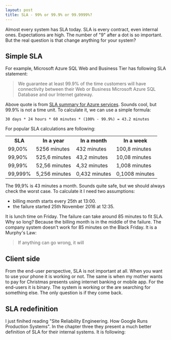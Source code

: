 ```yaml
---
layout: post
title: SLA - 99% or 99.9% or 99.9999%?
---
```


Almost every system has SLA today. SLA is every contract, even internal ones. Expectations are high. The number of "9" after a dot is so important. But the real question is that change anything for your system?

## Simple SLA
For example, Microsoft Azure SQL Web and Business Tier has following SLA statement:
>We guarantee at least 99.9% of the time customers will have connectivity between their Web or Business Microsoft Azure SQL Database and our Internet gateway.

Above quote is from [SLA summary for Azure services](https://azure.microsoft.com/en-us/support/legal/sla/summary/). Sounds cool, but 99.9% is not a time unit. To calculate it, we can use a simple formula:
```
30 days * 24 hours * 60 minutes * (100% - 99.9%) = 43.2 minutes
```
For popular SLA calculations are following:

<table style="margin: 0 auto;">
  <tr>
    <th class="tg-yw4l">SLA</th>
    <th class="tg-yw4l">In a year</th>
    <th class="tg-yw4l">In a month</th>
    <th class="tg-yw4l">In a week</th>
  </tr>
  <tr>
    <td class="tg-yw4l">99,00%</td>
    <td class="tg-yw4l">5256 minutes</td>
    <td class="tg-yw4l">432 minutes</td>
    <td class="tg-yw4l">100,8 minutes</td>
  </tr>
  <tr>
    <td class="tg-yw4l">99,90%</td>
    <td class="tg-yw4l">525,6 minutes</td>
    <td class="tg-yw4l">43,2 minutes</td>
    <td class="tg-yw4l">10,08 minutes</td>
  </tr>
  <tr>
    <td class="tg-yw4l">99,99%</td>
    <td class="tg-yw4l">52,56 minutes</td>
    <td class="tg-yw4l">4,32 minutes</td>
    <td class="tg-yw4l">1,008 minutes</td>
  </tr>
  <tr>
    <td class="tg-yw4l">99,999%</td>
    <td class="tg-yw4l">5,256 minutes</td>
    <td class="tg-yw4l">0,432 minutes</td>
    <td class="tg-yw4l">0,1008 minutes</td>
  </tr>
</table>

The 99,9% is 43 minutes a month. Sounds quite safe, but we should always check the worst case. To calculate it I need two assumptions: 

- billing month starts every 25th at 13:00. 
- the failure started 25th November 2016 at 12:35. 

It is lunch time on Friday. The failure can take around 85 minutes to fit SLA. Why so long? Because the billing month is in the middle of the failure. The company system doesn't work for 85 minutes on the Black Friday. It is a Murphy's Law:
>If anything can go wrong, it will


## Client side
From the end-user perspective, SLA is not important at all. When you want to use your phone it is working or not. The same is when my mother wants to pay for Christmas presents using internet banking or mobile app. For the end-users it is binary. The system is working or the are searching for something else. The only question is if they come back. 

## SLA redefinition
I just finihed reading "Site Reliability Engineering. How Google Runs Production Systems". In the chapter three they present a much better definition of SLA for their internal systems. It is following:




